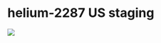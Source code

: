 # helium-2287 US staging

[![](https://www.balena.io/deploy.png)](https://dashboard.balena-cloud.com/deploy?repoUrl=https://github.com/bottxrnife/heilum-2287-staging)
